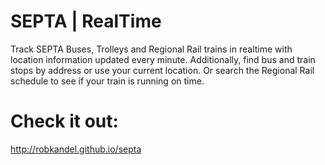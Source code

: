 # SEPTA | RealTime
Track SEPTA Buses, Trolleys and Regional Rail trains in realtime with location information updated every minute. Additionally, find bus and train stops by address or use your current location. Or search the Regional Rail schedule to see if your train is running on time.

# Check it out:
<a href="http://robkandel.github.io/septa">http://robkandel.github.io/septa</a>
